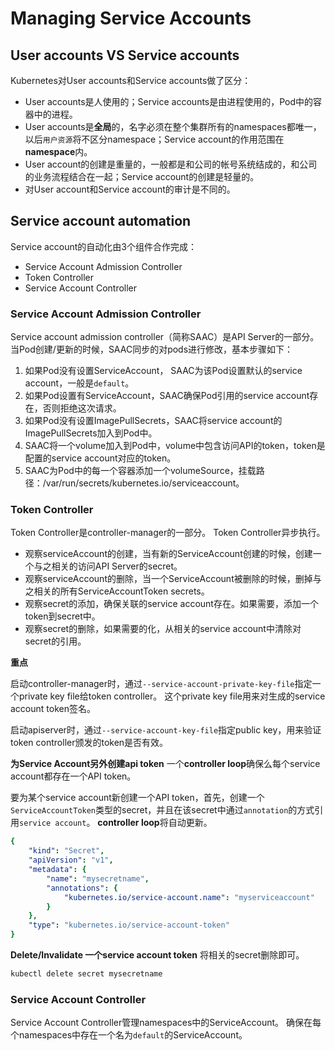# Managing Service Accounts
## User accounts VS Service accounts
Kubernetes对User accounts和Service accounts做了区分：
* User accounts是人使用的；Service accounts是由进程使用的，Pod中的容器中的进程。
* User accounts是**全局**的，名字必须在整个集群所有的namespaces都唯一，以后`用户资源`将不区分namespace；Service account的作用范围在**namespace**内。
* User account的创建是重量的，一般都是和公司的帐号系统结成的，和公司的业务流程结合在一起；Service account的创建是轻量的。
* 对User account和Service account的审计是不同的。

## Service account automation
Service account的自动化由3个组件合作完成：
* Service Account Admission Controller
* Token Controller
* Service Account Controller

### Service Account Admission Controller
Service account admission controller（简称SAAC）是API Server的一部分。
当Pod创建/更新的时候，SAAC同步的对pods进行修改，基本步骤如下：
1. 如果Pod没有设置ServiceAccount， SAAC为该Pod设置默认的service account，一般是`default`。
2. 如果Pod设置有ServiceAccount，SAAC确保Pod引用的service account存在，否则拒绝这次请求。
3. 如果Pod没有设置ImagePullSecrets，SAAC将service account的ImagePullSecrets加入到Pod中。
4. SAAC将一个volume加入到Pod中，volume中包含访问API的token，token是配置的service account对应的token。
5. SAAC为Pod中的每一个容器添加一个volumeSource，挂载路径：/var/run/secrets/kubernetes.io/serviceaccount。

### Token Controller
Token Controller是controller-manager的一部分。
Token Controller异步执行。
* 观察serviceAccount的创建，当有新的ServiceAccount创建的时候，创建一个与之相关的访问API Server的secret。
* 观察serviceAccount的删除，当一个ServiceAccount被删除的时候，删掉与之相关的所有ServiceAccountToken secrets。
* 观察secret的添加，确保关联的service account存在。如果需要，添加一个token到secret中。
* 观察secret的删除，如果需要的化，从相关的service account中清除对secret的引用。

**重点**

启动controller-manager时，通过`--service-account-private-key-file`指定一个private key file给token controller。
这个private key file用来对生成的service account token签名。

启动apiserver时，通过`--service-account-key-file`指定public key，用来验证token controller颁发的token是否有效。

**为Service Account另外创建api token**
一个**controller loop**确保么每个service account都存在一个API token。

要为某个service account新创建一个API token，首先，创建一个`ServiceAccountToken`类型的secret，并且在该secret中通过`annotation`的方式引用`service account`。
**controller loop**将自动更新。

```yaml
{
    "kind": "Secret",
    "apiVersion": "v1",
    "metadata": {
        "name": "mysecretname",
        "annotations": {
            "kubernetes.io/service-account.name": "myserviceaccount"
        }
    },
    "type": "kubernetes.io/service-account-token"
}
```

**Delete/Invalidate 一个service account token**
将相关的secret删除即可。
```sh
kubectl delete secret mysecretname
```

### Service Account Controller
Service Account Controller管理namespaces中的ServiceAccount。
确保在每个namespaces中存在一个名为`default`的ServiceAccount。
